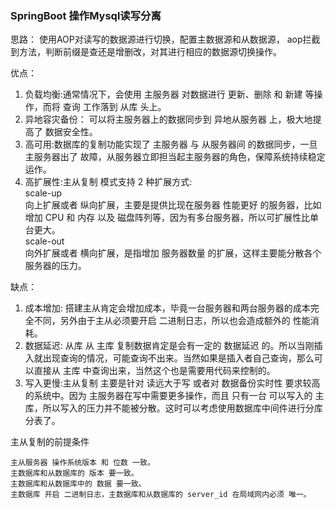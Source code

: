 ### SpringBoot 操作Mysql读写分离

思路： 使用AOP对读写的数据源进行切换，配置主数据源和从数据源，
aop拦截到方法，判断前缀是查还是增删改，对其进行相应的数据源切换操作。    

优点： 
1. 负载均衡:通常情况下，会使用 主服务器 对数据进行 更新、删除 和 新建 等操作，而将 查询 工作落到 从库 头上。
2. 异地容灾备份： 可以将主服务器上的数据同步到 异地从服务器 上，极大地提高了 数据安全性。  
3. 高可用:数据库的复制功能实现了 主服务器 与 从服务器间 的数据同步，一旦主服务器出了 故障，从服务器立即担当起主服务器的角色，保障系统持续稳定运作。
4. 高扩展性:主从复制 模式支持 2 种扩展方式:  
   scale-up  
   向上扩展或者 纵向扩展，主要是提供比现在服务器 性能更好 的服务器，比如 增加 CPU 和 内存 以及 磁盘阵列等，因为有多台服务器，所以可扩展性比单台更大。   
   scale-out  
   向外扩展或者 横向扩展，是指增加 服务器数量 的扩展，这样主要能分散各个服务器的压力。   

缺点：  
1. 成本增加: 搭建主从肯定会增加成本，毕竟一台服务器和两台服务器的成本完全不同，另外由于主从必须要开启 二进制日志，所以也会造成额外的 性能消耗。  
2. 数据延迟: 从库 从 主库 复制数据肯定是会有一定的 数据延迟 的。所以当刚插入就出现查询的情况，可能查询不出来。当然如果是插入者自己查询，那么可以直接从 主库 中查询出来，当然这个也是需要用代码来控制的。  
3. 写入更慢:主从复制 主要是针对 读远大于写 或者对 数据备份实时性 要求较高的系统中。因为 主服务器在写中需要更多操作，而且 只有一台 可以写入的 主库，所以写入的压力并不能被分散。这时可以考虑使用数据库中间件进行分库分表了。  

主从复制的前提条件

    主从服务器 操作系统版本 和 位数 一致。
    主数据库和从数据库的 版本 要一致。
    主数据库和从数据库中的 数据 要一致。
    主数据库 开启 二进制日志，主数据库和从数据库的 server_id 在局域网内必须 唯一。

